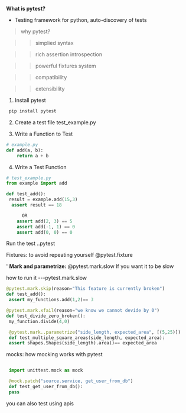 **What is pytest?**


- Testing framework for python,
auto-discovery of tests

>why pytest?

>>simplied syntax

>>rich assertion introspection

>>powerful fixtures system

>>compatibility

>>extensibility

1. Install pytest
```py
 pip install pytest

```
2. Create a test file
test_example.py

3. Write a Function to Test
```py
# example.py
def add(a, b):
    return a + b
```

4. Write a Test Function
```py
# test_example.py
from example import add

def test_add():
 result = example.add(15,3)
  assert result == 18

      OR
    assert add(2, 3) == 5
    assert add(-1, 1) == 0
    assert add(0, 0) == 0
```

Run the test ..pytest


Fixtures: to avoid repeating yourself
@pytest.fixture

'  **Mark and parametrize:**
@pytest.mark.slow
If you want it to be slow

how to run it ---pytest.mark.slow

```py
@pytest.mark.skip(reason="This feature is currently broken")
def test_add():
 assert my_functions.add(1,2)== 3
```

```py
@pytest.mark.xfail(reason="we know we cannot devide by 0")
def test_divide_zero_broken():
 my_function.divide(4,0)
 ```

```py
 @pytest.mark..parametrize("side_length, expected_area", [(5,25)])
 def test_multiple_square_areas(side_length, expected_area):
 assert shapes.Shapes(side_length).area()== expected_area

 ```


 mocks: how mocking works with pytest
```py

 import unittest.mock as mock

 @mock.patch("source.service, get_user_from_db")
 def test_get_user_from_db():
 pass
 ```


 you can also test using apis